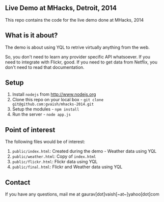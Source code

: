 ## Live Demo at MHacks, Detroit, 2014

This repo contains the code for the live demo done at MHacks, 2014

## What is it about?

The demo is about using YQL to retrive virtually anything from the web.

So, you don't need to learn any provider specific API whatsoever. If you need to integrate with Flickr, good. If you need to get data from Netflix, you don't need to read that documentation.

## Setup

1. Install `nodejs` from http://www.nodejs.org
2. Clone this repo on your local box - `git clone git@github.com:gvaish/mhacks-2014.git`
3. Setup the modules - `npm install`
4. Run the server - `node app.js`

## Point of interest

The following files would be of interest:

1. `public/index.html`: Created during the demo - Weather data using YQL
2. `public/weather.html`: Copy of `index.html`
3. `public/flickr.html`: Flickr data using YQL
4. `public/final.html`: Flickr and Weather data using YQL

## Contact

If you have any questions, mail me at gaurav[dot]vaish[~at~]yahoo[dot]com

